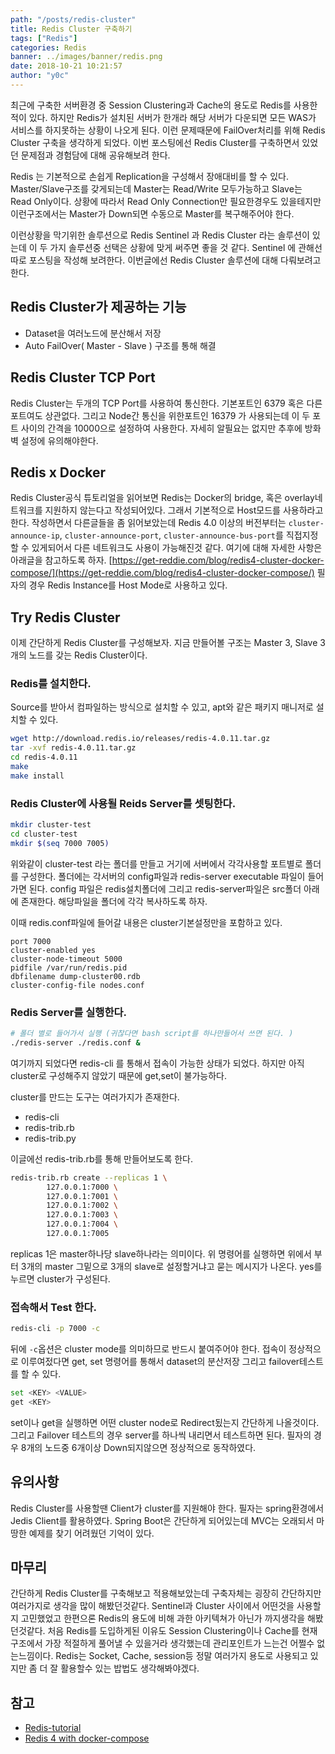 ```yaml
---
path: "/posts/redis-cluster"
title: Redis Cluster 구축하기
tags: ["Redis"]
categories: Redis
banner: ../images/banner/redis.png
date: 2018-10-21 10:21:57
author: "y0c"
---
```


최근에 구축한 서버환경 중 Session Clustering과 Cache의 용도로 Redis를 사용한 적이 있다.
하지만 Redis가 설치된 서버가 한개라 해당 서버가 다운되면 모든 WAS가 서비스를 하지못하는 상황이 나오게 된다.
이런 문제때문에 FailOver처리를 위해 Redis Cluster 구축을 생각하게 되었다.
이번 포스팅에선 Redis Cluster를 구축하면서 있었던 문제점과 경험담에 대해 공유해보려 한다.

Redis 는 기본적으로 손쉽게 Replication을 구성해서 장애대비를 할 수 있다.
Master/Slave구조를 갖게되는데 Master는 Read/Write 모두가능하고 Slave는 Read Only이다.
상황에 따라서 Read Only Connection만 필요한경우도 있을테지만 이런구조에서는 Master가 Down되면 수동으로
Master를 복구해주어야 한다.

이런상황을 막기위한 솔루션으로 Redis Sentinel 과 Redis Cluster 라는 솔루션이 있는데
이 두 가지 솔루션중 선택은 상황에 맞게 써주면 좋을 것 같다. Sentinel 에 관해선 따로 포스팅을 작성해 보려한다.
이번글에선 Redis Cluster 솔루션에 대해 다뤄보려고 한다.

## Redis Cluster가 제공하는 기능

* Dataset을 여러노드에 분산해서 저장
* Auto FailOver( Master - Slave ) 구조를 통해 해결

## Redis Cluster TCP Port

Redis Cluster는 두개의 TCP Port를 사용하여 통신한다. 기본포트인 6379 혹은 다른포트여도 상관없다.
그리고 Node간 통신을 위한포트인 16379 가 사용되는데 이 두 포트 사이의 간격을 10000으로 설정하여 사용한다.
자세히 알필요는 없지만 추후에 방화벽 설정에 유의해야한다.

## Redis x Docker
Redis Cluster공식 튜토리얼을 읽어보면 Redis는 Docker의 bridge, 혹은 overlay네트워크를 지원하지 않는다고 작성되어있다. 그래서 기본적으로 Host모드를 사용하라고 한다. 작성하면서 다른글들을 좀 읽어보았는데 Redis 4.0 이상의 버전부터는 `cluster-announce-ip`, `cluster-announce-port`, `cluster-announce-bus-port`를 직접지정할 수 있게되어서 다른 네트워크도 사용이 가능해진것 같다. 여기에 대해 자세한 사항은 아래글을 참고하도록 하자.
[https://get-reddie.com/blog/redis4-cluster-docker-compose/](https://get-reddie.com/blog/redis4-cluster-docker-compose/)
필자의 경우 Redis Instance를 Host Mode로 사용하고 있다.

## Try Redis Cluster
이제 간단하게 Redis Cluster를 구성해보자. 지금 만들어볼 구조는 Master 3, Slave 3개의 노드를 갖는 Redis Cluster이다.

### Redis를 설치한다.
Source를 받아서 컴파일하는 방식으로 설치할 수 있고, apt와 같은 패키지 매니저로 설치할 수 있다.
```bash
wget http://download.redis.io/releases/redis-4.0.11.tar.gz
tar -xvf redis-4.0.11.tar.gz
cd redis-4.0.11
make
make install
```

### Redis Cluster에 사용될 Reids Server를 셋팅한다.
```bash
mkdir cluster-test
cd cluster-test
mkdir $(seq 7000 7005)
```
위와같이 cluster-test 라는 폴더를 만들고 거기에 서버에서 각각사용할 포트별로 폴더를 구성한다.
폴더에는 각서버의 config파일과 redis-server executable 파일이 들어가면 된다.
config 파일은 redis설치폴더에 그리고 redis-server파일은 src폴더 아래에 존재한다.
해당파일을 폴더에 각각 복사하도록 하자.

이때 redis.conf파일에 들어갈 내용은 cluster기본설정만을 포함하고 있다.

```
port 7000
cluster-enabled yes
cluster-node-timeout 5000
pidfile /var/run/redis.pid
dbfilename dump-cluster00.rdb
cluster-config-file nodes.conf
```

### Redis Server를 실행한다.
```bash
# 폴더 별로 들어가서 실행 (귀찮다면 bash script를 하나만들어서 쓰면 된다. )
./redis-server ./redis.conf &
```

여기까지 되었다면 redis-cli 를 통해서 접속이 가능한 상태가 되었다.
하지만 아직 cluster로 구성해주지 않았기 때문에 get,set이 불가능하다.

cluster를 만드는 도구는 여러가지가 존재한다.
* redis-cli
* redis-trib.rb
* redis-trib.py

이글에선 redis-trib.rb를 통해 만들어보도록 한다.
```bash
redis-trib.rb create --replicas 1 \
        127.0.0.1:7000 \
        127.0.0.1:7001 \
        127.0.0.1:7002 \
        127.0.0.1:7003 \
        127.0.0.1:7004 \
        127.0.0.1:7005
```
replicas 1은 master하나당 slave하나라는 의미이다.
위 명령어를 실행하면 위에서 부터 3개의 master 그밑으로 3개의 slave로 설정할거냐고 묻는 메시지가 나온다.
yes를 누르면 cluster가 구성된다.

### 접속해서 Test 한다.
```bash
redis-cli -p 7000 -c
```
뒤에 `-c`옵션은 cluster mode를 의미하므로 반드시 붙여주어야 한다.
접속이 정상적으로 이루여젔다면 get, set 명령어를 통해서 dataset의 분산저장 그리고 failover테스트를 할 수 있다.

```bash
set <KEY> <VALUE>
get <KEY>
```

set이나 get을 실행하면 어떤 cluster node로 Redirect됬는지 간단하게 나올것이다.
그리고 Failover 테스트의 경우 server를 하나씩 내리면서 테스트하면 된다. 필자의 경우 8개의 노드중 6개이상 Down되지않으면 정상적으로 동작하였다.



## 유의사항
Redis Cluster를 사용할땐 Client가 cluster를 지원해야 한다. 필자는 spring환경에서 Jedis Client를 활용하였다.
Spring Boot은 간단하게 되어있는데 MVC는 오래되서 마땅한 예제를 찾기 어려웠던 기억이 있다.


## 마무리
간단하게 Redis Cluster를 구축해보고 적용해보았는데 구축자체는 굉장히 간단하지만 여러가지로 생각을 많이 해봤던것같다. Sentinel과 Cluster 사이에서 어떤것을 사용할지 고민했었고 한편으론 Redis의 용도에 비해 과한 아키텍쳐가 아닌가 까지생각을 해봤던것같다. 처음 Redis를 도입하게된 이유도 Session Clustering이나 Cache를 현재 구조에서 가장 적절하게 풀어낼 수 있을거라 생각했는데 관리포인트가 느는건 어쩔수 없는느낌이다. Redis는 Socket, Cache, session등 정말 여러가지 용도로 사용되고 있지만 좀 더 잘 활용할수 있는 밥법도 생각해봐야겠다.

## 참고
* [Redis-tutorial](https://redis.io/topics/cluster-tutorial)
* [Redis 4 with docker-compose](https://get-reddie.com/blog/redis4-cluster-docker-compose/)
